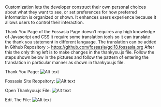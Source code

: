 Customization lets the developer construct their own personal choices about what they want to see, or set preferences for how preferred information is organized or shown. It enhances users experience because it allows users to control their interaction.

Thank You Page of the Fossasia Page doesn’t requires any high knowledge of Javascript and CSS it require some translation tools so it can translate the thank you statement in different language. The translation can be added in Github Repository :- https://github.com/fossasia/gci18.fossasia.org After this the only thing left is to make changes in the thankyou.js file. Follow the steps shown below in the pictures and follow the pattern of entering the translation in particular manner as shown in thankyou.js file.

Thank You Page:
![Alt text](https://github.com/shreeshjha/support.eventyay.com/tree/master/event-setup/images/thank-you-anim.png)

Fossasia Site Reopsitory:
![Alt text](https://github.com/shreeshjha/support.eventyay.com/tree/master/event-setup/images/site-repo.png)

Open Thankyou.js File: 
![Alt text](https://github.com/shreeshjha/support.eventyay.com/tree/master/event-setup/images/thank-you-js.png)

Edit The File: 
![Alt text](https://github.com/shreeshjha/support.eventyay.com/tree/master/event-setup/images/editing-thankjs.png)
